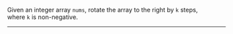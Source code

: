 Given an integer array `nums`, rotate the array to the right by `k` steps, where `k` is non-negative.
***
